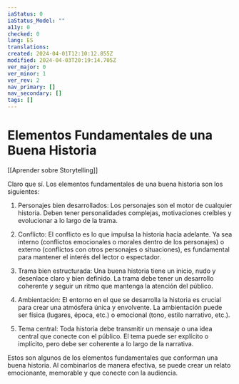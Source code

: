 ```yaml
---
iaStatus: 0
iaStatus_Model: ""
a11y: 0
checked: 0
lang: ES
translations: 
created: 2024-04-01T12:10:12.855Z
modified: 2024-04-03T20:19:14.705Z
ver_major: 0
ver_minor: 1
ver_rev: 2
nav_primary: []
nav_secondary: []
tags: []
---
```

# Elementos Fundamentales de una Buena Historia

[[Aprender sobre Storytelling]]

Claro que sí. Los elementos fundamentales de una buena historia son los siguientes:

1. Personajes bien desarrollados: Los personajes son el motor de cualquier historia. Deben tener personalidades complejas, motivaciones creíbles y evolucionar a lo largo de la trama.

2. Conflicto: El conflicto es lo que impulsa la historia hacia adelante. Ya sea interno (conflictos emocionales o morales dentro de los personajes) o externo (conflictos con otros personajes o situaciones), es fundamental para mantener el interés del lector o espectador.

3. Trama bien estructurada: Una buena historia tiene un inicio, nudo y desenlace claro y bien definido. La trama debe tener un desarrollo coherente y seguir un ritmo que mantenga la atención del público.

4. Ambientación: El entorno en el que se desarrolla la historia es crucial para crear una atmósfera única y envolvente. La ambientación puede ser física (lugares, época, etc.) o emocional (tono, estilo narrativo, etc.).

5. Tema central: Toda historia debe transmitir un mensaje o una idea central que conecte con el público. El tema puede ser explícito o implícito, pero debe ser coherente a lo largo de la narrativa.

Estos son algunos de los elementos fundamentales que conforman una buena historia. Al combinarlos de manera efectiva, se puede crear un relato emocionante, memorable y que conecte con la audiencia.
